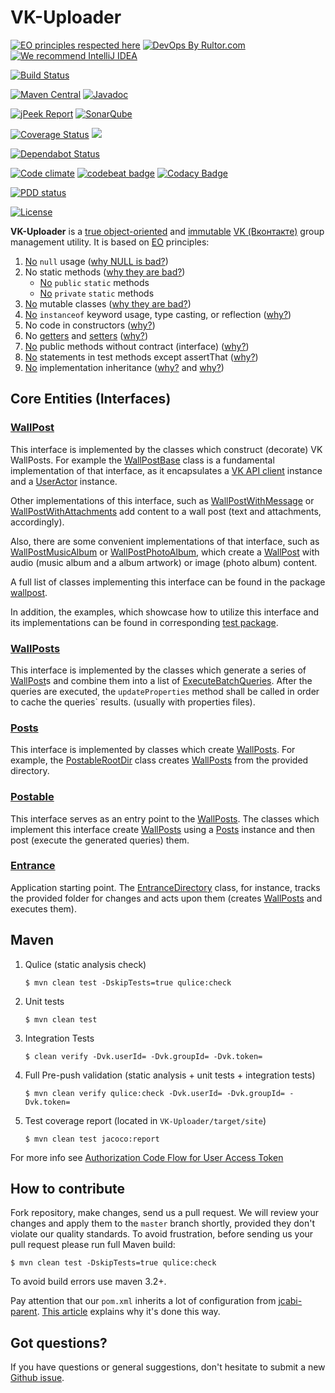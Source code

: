# VK-Uploader
[![EO principles respected here](http://www.elegantobjects.org/badge.svg)](http://www.elegantobjects.org)
[![DevOps By Rultor.com](http://www.rultor.com/b/driver733/VK-Uploader)](http://www.rultor.com/p/driver733/VK-Uploader)
[![We recommend IntelliJ IDEA](http://www.elegantobjects.org/intellij-idea.svg)](https://www.jetbrains.com/idea/)

[![Build Status](https://travis-ci.org/driver733/VK-Uploader.svg?branch=master)](https://travis-ci.org/driver733/VK-Uploader)

[![Maven Central](https://img.shields.io/maven-central/v/com.driver733/vk-uploader.svg)](https://search.maven.org/artifact/com.driver733/vk-uploader/0.4/jar)
[![Javadoc](http://www.javadoc.io/badge/com.driver733/vk-uploader.svg)](http://www.javadoc.io/doc/com.driver733/vk-uploader)

[![jPeek Report](http://i.jpeek.org/com.driver733/vk-uploader/badge.svg)](http://i.jpeek.org/com.driver733/vk-uploader/)
[![SonarQube](https://img.shields.io/badge/sonar-ok-green.svg)](https://sonarcloud.io/dashboard?id=com.driver733%3Avk-uploader)

[![Coverage Status](https://coveralls.io/repos/github/driver733/VK-Uploader/badge.svg?branch=master)](https://coveralls.io/github/driver733/VK-Uploader?branch=master)
[![](https://tokei.rs/b1/github/driver733/VK-Uploader)](https://github.com/driver733/VK-Uploader)

[![Dependabot Status](https://api.dependabot.com/badges/status?host=github&identifier=91912426)](https://dependabot.com)

[![Code climate](https://api.codeclimate.com/v1/badges/b2373387471b6c3ecf36/maintainability)](https://codeclimate.com/github/driver733/VK-Uploader/maintainability)
[![codebeat badge](https://codebeat.co/badges/5abe85eb-0359-41c8-baec-5cf168210bcf)](https://codebeat.co/projects/github-com-driver733-vk-uploader-master)
[![Codacy Badge](https://api.codacy.com/project/badge/Grade/65288c94deac4a36bf03a80604cf1c04)](https://www.codacy.com/app/driver733/VK-Uploader?utm_source=github.com&amp;utm_medium=referral&amp;utm_content=driver733/VK-Uploader&amp;utm_campaign=Badge_Grade)

[![PDD status](http://www.0pdd.com/svg?name=driver733/VK-Uploader)](http://www.0pdd.com/p?name=driver733/VK-Uploader)

[![License](https://img.shields.io/badge/license-MIT-green.svg)](https://github.com/driver733/VK-Uploader/blob/master/LICENSE.txt)

**VK-Uploader** is a [true object-oriented](http://www.yegor256.com/2014/11/20/seven-virtues-of-good-object.html)
and [immutable](http://www.yegor256.com/2014/06/09/objects-should-be-immutable.html)
[VK (Вконтакте)](vk.com) group management utility. It is based on [EO](https://www.elegantobjects.org) principles:

 1. [No](https://github.com/driver733/VK-Uploader/search?l=Java&q=null) `null` usage ([why NULL is bad?](http://www.yegor256.com/2014/05/13/why-null-is-bad.html))
 2. No static methods ([why they are bad?](http://www.yegor256.com/2014/05/05/oop-alternative-to-utility-classes.html))
    * [No](https://github.com/driver733/VK-Uploader/search?q=%22public+static%22&unscoped_q=%22public+static%22) `public` `static` methods
    * [No](https://github.com/driver733/VK-Uploader/search?q=%22private+static%22&unscoped_q=%22public+static%22) `private` `static` methods
 3. [No](https://github.com/driver733/VK-Uploader/search?l=Java&q=%22%40Immutable%22) mutable classes ([why they are bad?](http://www.yegor256.com/2014/06/09/objects-should-be-immutable.html))
 4. [No](https://github.com/driver733/VK-Uploader/search?q=instanceof&unscoped_q=instanceof) `instanceof` keyword usage, type casting, or reflection ([why?](http://www.yegor256.com/2015/04/02/class-casting-is-anti-pattern.html))
 5. No code in constructors ([why?](http://www.yegor256.com/2015/05/07/ctors-must-be-code-free.html))
 6. No [getters](https://github.com/driver733/VK-Uploader/search?l=Java&q=%22get%22) and [setters](https://github.com/driver733/VK-Uploader/search?l=Java&q=%22set%22) ([why?](http://www.yegor256.com/2014/09/16/getters-and-setters-are-evil.html))
 7. [No](https://github.com/driver733/VK-Uploader/search?l=Java&q=%22implements%22) public methods without contract (interface) ([why?](https://www.yegor256.com/2014/11/20/seven-virtues-of-good-object.html#2-he-works-by-contracts))
 8. [No](https://github.com/driver733/VK-Uploader/search?l=Java&q=%22assertThat%22) statements in test methods except assertThat ([why?](http://www.yegor256.com/2017/05/17/single-statement-unit-tests.html))
 9. [No](https://github.com/driver733/VK-Uploader/search?q=%22extends%22&unscoped_q=%22extends%22) implementation inheritance ([why?](http://www.yegor256.com/2017/01/31/decorating-envelopes.html) and [why?](http://www.yegor256.com/2016/09/13/inheritance-is-procedural.html))

## Core Entities (Interfaces)

### [WallPost](https://github.com/driver733/VK-Uploader/blob/master/src/main/java/com/driver733/vkuploader/wallpost/WallPost.java)
This interface is implemented by the classes which construct (decorate) VK WallPosts.
For example the [WallPostBase](https://github.com/driver733/VK-Uploader/blob/master/src/main/java/com/driver733/vkuploader/wallpost/WallPostBase.java) class is a fundamental implementation of that interface, as
it encapsulates a [VK API client](https://github.com/VKCOM/vk-java-sdk/blob/master/sdk/src/main/java/com/vk/api/sdk/client/VkApiClient.java) instance and a [UserActor](https://github.com/VKCOM/vk-java-sdk/blob/master/sdk/src/main/java/com/vk/api/sdk/client/actors/UserActor.java) instance.

Other implementations of this interface, such as [WallPostWithMessage](https://github.com/driver733/VK-Uploader/blob/master/src/main/java/com/driver733/vkuploader/wallpost/WallPostWithMessage.java) or [WallPostWithAttachments](https://github.com/driver733/VK-Uploader/blob/master/src/main/java/com/driver733/vkuploader/wallpost/WallPostWithAttachments.java)
add content to a wall post (text and attachments, accordingly).

Also, there are some convenient implementations of that interface, such as [WallPostMusicAlbum](https://github.com/driver733/VK-Uploader/blob/master/src/main/java/com/driver733/vkuploader/wallpost/WallPostMusicAlbum.java) or [WallPostPhotoAlbum](https://github.com/driver733/VK-Uploader/blob/master/src/main/java/com/driver733/vkuploader/wallpost/WallPostPhotoAlbum.java),
which create a [WallPost](https://github.com/driver733/VK-Uploader/blob/master/src/main/java/com/driver733/vkuploader/wallpost/WallPost.java) with audio (music album and a album artwork) or image (photo album) content.

A full list of classes implementing this interface can be found in the package [wallpost](https://github.com/driver733/VK-Uploader/blob/master/src/main/java/com/driver733/vkuploader/wallpost).

In addition, the examples, which showcase how to utilize this interface and its implementations can be found in corresponding [test package](https://github.com/driver733/VK-Uploader/tree/master/src/test/java/com/driver733/vkuploader/wallpost).

### [WallPosts](https://github.com/driver733/VK-Uploader/blob/master/src/main/java/com/driver733/vkuploader/wallpost/wallposts/WallPosts.java)
This interface is implemented by the classes which generate a series of [WallPost](https://github.com/driver733/VK-Uploader/blob/master/src/main/java/com/driver733/vkuploader/wallpost/WallPost.java)s and combine them into a list of [ExecuteBatchQueries](https://github.com/VKCOM/vk-java-sdk/blob/master/sdk/src/main/java/com/vk/api/sdk/queries/execute/ExecuteBatchQuery.java).
After the queries are executed, the `updateProperties` method shall be called in order to cache the queries` results. (usually with properties files).

### [Posts](https://github.com/driver733/VK-Uploader/blob/master/src/main/java/com/driver733/vkuploader/post/posts/Posts.java)
This interface is implemented by classes which create [WallPosts](https://github.com/driver733/VK-Uploader/blob/master/src/main/java/com/driver733/vkuploader/wallpost/wallposts/WallPosts.java).
For example, the [PostableRootDir](https://github.com/driver733/VK-Uploader/blob/master/src/main/java/com/driver733/vkuploader/post/PostableRootDir.java) class creates [WallPosts](https://github.com/driver733/VK-Uploader/blob/master/src/main/java/com/driver733/vkuploader/wallpost/wallposts/WallPosts.java) from the provided directory.

### [Postable](https://github.com/driver733/VK-Uploader/blob/master/src/main/java/com/driver733/vkuploader/post/Postable.java)
This interface serves as an entry point to the [WallPosts](https://github.com/driver733/VK-Uploader/blob/master/src/main/java/com/driver733/vkuploader/wallpost/wallposts/WallPosts.java). The classes which implement this interface
create [WallPosts](https://github.com/driver733/VK-Uploader/blob/master/src/main/java/com/driver733/vkuploader/wallpost/wallposts/WallPosts.java) using a [Posts](https://github.com/driver733/VK-Uploader/blob/master/src/main/java/com/driver733/vkuploader/post/posts/Posts.java) instance and then post (execute the generated queries) them.

### [Entrance](https://github.com/driver733/VK-Uploader/blob/master/src/main/java/com/driver733/vkuploader/post/Entrance.java)
Application starting point. The [EntranceDirectory](https://github.com/driver733/VK-Uploader/blob/master/src/main/java/com/driver733/vkuploader/post/EntranceDirectory.java) class, for instance, tracks the provided folder for changes
and acts upon them (creates [WallPosts](https://github.com/driver733/VK-Uploader/blob/master/src/main/java/com/driver733/vkuploader/wallpost/wallposts/WallPosts.java) and executes them).


## Maven

1. Qulice (static analysis check)
    ```
    $ mvn clean test -DskipTests=true qulice:check
    ```
2. Unit tests
    ```
    $ mvn clean test
    ```
3. Integration Tests
    ```
    $ clean verify -Dvk.userId= -Dvk.groupId= -Dvk.token=
    ```
4. Full Pre-push validation (static analysis + unit tests + integration tests)
    ```
    $ mvn clean verify qulice:check -Dvk.userId= -Dvk.groupId= -Dvk.token=
    ```
5. Test coverage report (located in `VK-Uploader/target/site`)
    ```
    $ mvn clean test jacoco:report
    ```

For more info see [Authorization Code Flow for User Access Token](https://vk.com/dev/authcode_flow_user)

## How to contribute

Fork repository, make changes, send us a pull request. We will review
your changes and apply them to the `master` branch shortly, provided
they don't violate our quality standards. To avoid frustration, before
sending us your pull request please run full Maven build:

```
$ mvn clean test -DskipTests=true qulice:check
```

To avoid build errors use maven 3.2+.

Pay attention that our `pom.xml` inherits a lot of configuration
from [jcabi-parent](http://parent.jcabi.com).
[This article](http://www.yegor256.com/2015/02/05/jcabi-parent-maven-pom.html)
explains why it's done this way.

## Got questions?

If you have questions or general suggestions, don't hesitate to submit
a new [Github issue](https://github.com/driver733/VK-Uploader/issues/new).
